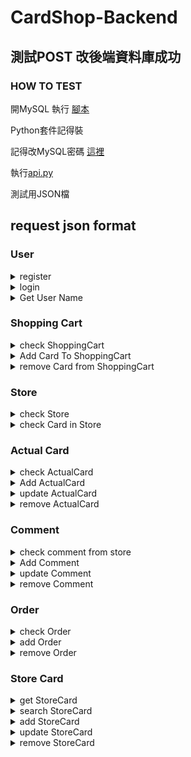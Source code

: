 # CardShop-Backend

## 測試POST 改後端資料庫成功

### HOW TO TEST

開MySQL 執行 [腳本](https://github.com/Madfater/CardShop/blob/backend_qq816/Backend/Sql_Init.txt)

Python套件記得裝

記得改MySQL密碼 [這裡](https://github.com/Madfater/CardShop/blob/backend_qq816/Backend/mysql.py)

執行[api.py](https://github.com/Madfater/CardShop/blob/backend_qq816/Backend/api.py)


測試用JSON檔


## request json format
### User
<details>
<summary>register</summary> 

```python
# /user/register , method = POST
{
    "password": "passwd",
    "username": "alan",
    "email": "123@gmail.com"
}
```
return "User already exist" or "register success"
</details>


<details>
<summary>login</summary>

```python
# /user/login , method = POST
{
    "email": "123@gmail.com",
    "password": "passwd"
}
```
return User ID or "login failed" or "this email isn't register yet"
</details>

<details>
<summary>Get User Name</summary>

```python
# /user/name?id=<int:userId> , method = GET
# ex : /user/name?id=1
```
return User ID or "login failed" or "this email isn't register yet"
</details>

### Shopping Cart

<details>
<summary>check ShoppingCart</summary>

```python
# /cart?userId=<int:userId> , method = GET
# params可選包括 page (int), pageLimit (int)
# ex:/cart/userId=1&page=1
```
return StoreCard in ShoppingCart likes
```python
{
    "items": {
        "2": [
            {
                "cardCategory": "怪獸卡",
                "cardDescription": "超猛飛龍毀滅一切",
                "cardName": "青眼白龍",
                "storeCardId": 1,
                "storeCardPrice": 500,
                "storeCardQuantity": 10,
                "storeCardStatus": "九成新狀態良好"
            },
            {
                "cardCategory": "法術卡",
                "cardDescription": "復活墓地一隻怪獸卡到場上",
                "cardName": "死者復甦",
                "storeCardId": 3,
                "storeCardPrice": 40,
                "storeCardQuantity": 15,
                "storeCardStatus": "九成新狀態良好"
            }
        ]
    },
    "totalpage": 1
}
```
</details>

<details>
<summary>Add Card To ShoppingCart</summary>


```python
# /cart/add , method = POST

{
    "userId" : 1,
    "cardId" : 2,
    "quantity" : 1
}
```
return "User not found" or "Card not found" or "added"
</details>

<details>
<summary>remove Card from ShoppingCart</summary>


```python
# /cart/remove , method = DELETE
{
    "userId":1,
    "cardId":2
}
```
return "User not found" or "Card not found" or "Card not in shopping cart" or "removed"
</details>



### Store

<details>
<summary>check Store</summary>

```python
# /store?id=<int:storeId> , method = GET
# ex:/store?id=1
```
return likes
```python
{
    "storeID": 1,
    "storeName": "Happy Card Store"
}
```
</details>

<details>
<summary>check Card in Store</summary>

```python
# /card/store?storeId=<int:storeId> , method = GET
# params可選包括 page (int), pageLimit (int), orderWay (str)(包含 id, name, quantity), ascending(bool)
# ex:/card/store?storeId=1&page=1&ascending=true
```
return likes
```python
{
    "items": [
        {
            "storeId": 1,
            "name": "神聖彗星反射力量",
            "actaulCardID": 4,
            "price": 500,
            "quantity": 10,
            "storeCardId": 4,
            "storeName": "Happy Card Store"
        },
        {
            "storeId": 1,
            "name": "黑魔導女孩",
            "actaulCardID": 2,
            "price": 10,
            "quantity": 4,
            "storeCardId": 7,
            "storeName": "Happy Card Store"
        }
    ],
    "totalpage": 1
}
```
</details>

### Actual Card

<details>
<summary>check ActualCard</summary>

```python
# /actualCard?id=<int:cardId> , method = GET
# ex: /actualCard?id=1
```
return "Card not found" or return ActualCard likes
```python
{
    "cardID":1,
    "name":"青眼白龍", 
    "catagory":"怪獸卡",
    "description":"超猛飛龍毀滅一切"
}
```
</details>

<details>
<summary>Add ActualCard</summary>

```python
# /actualCard/add , method = POST
{
    "name" : "nothing",
    "catagory" : "dragon",
    "description" : "destory enemy"
}
```
return "added"
</details>

<details>
<summary>update ActualCard</summary>

```python
# /actualCard/update , method = PUT
{
    "cardId" : 1,
    "name" : "forest elf",
    "catagory" : "elf",
    "description":"send itself to the tomb"
    # 至少包含 name catagory description 其中一項
}
```
return "Card not found" or "updated"
</details>

<details>
<summary>remove ActualCard</summary>

```python
# /actualCard/remove , method = DELETE
{
    "cardId":1
}
```
return "Card not found" or "removed"
</details>


### Comment

<details>
<summary>check comment from store</summary>

```python
# /comment?storeId=<int:storeId>&page=<int:page> , method = GET
# params可選包括 page (int), pageLimit (int)
# ex:/comment?storeId=1&page=1&pageLimit=30
```
return "Store not found" or return comment likes
```python
{
    "items": [
        {
            "commentID": 1,
            "context": "賣家出貨快",
            "score": 5,
            "userID": 1
        }
    ],
    "totalpage": 1
}
```
</details>

<details>
<summary>Add Comment</summary>

```python
# /comment/add , method = POST
{
    "storeId":1,
    "score" : 5,
    "context" : "777",
    "userId":1
}

```
return "Store not found" or "User not found" or "added"
</details>

<details>
<summary>update Comment</summary>

```python
# /comment/update , method = PUT
{
    "comment_id" : 1
    "score" : 5,
    "context" : "777"
    # 至少包含 score context 其中一項
}

```
return "Comment not found" or "updated"
</details>

<details>
<summary>remove Comment</summary>

```python
# /comment/remove , method = DELETE
{
    "comment_id" : 1
}
```
return "Comment not found" or "removed"
</details>

### Order
</details>

<details>
<summary>check Order</summary>

```python
# /order?id=<int:order_id> , method = GET
# params可選包括 page (int), pageLimit (int)
# ex: /order?id=101&page=1
```
return "Order not found" or return Order likes
```python
{
    "items": {
        "1": [
            {
                "actualCardID": 4,
                "orderQuantity": 4,
                "storeCardID": 4,
                "storeCardPrice": 500
            }
        ]
    },
    "totalpage": 1
}
```
</details>

<details>
<summary>add Order</summary>

```python
# /order/add , method = POST
{
    "userId":1,
    "address":"",
    "items":{
        "2":1,
        "3":4
    }
}
```
return orderId
</details>

<details>
<summary>remove Order</summary>

```python
# /order/remove , method = DELETE
{
    'order_id':1
}
```
return "Order not found" or "removed"
</details>

### Store Card
<details>
<summary>get StoreCard</summary>

```python
# /card?id=<int:cardId> , method = POST
# ex: /card?id=1
```

return "Card not found" or return StoreCard likes
```python
{
    "actaulCardID": 4,
    "name": "神聖彗星反射力量",
    "price": 500,
    "quantity": 10,
    "storeCardId": 4,
    "storeId": 1,
    "storeName": "Happy Card Store"
}
```
</details>

<details>
<summary>search StoreCard</summary>

```python
# /card/search?keyword=<str:keyword> , method = GET
# params可選包括 page (int), pageLimit (int), orderWay (str)(包含 id, name, quantity), ascending(bool)
# ex: /card/search?keyword=卡&orderWay=price&ascending=false
```

return "no results" or return StoreCard likes
```python
{
    "items": [
        {
            "actaulCardID": 5,
            "name": "貪欲之壺",
            "price": 15,
            "quantity": 20,
            "storeCardId": 5,
            "storeId": 2,
            "storeName": "Change Store"
        },
        {
            "actaulCardID": 3,
            "name": "死者復甦",
            "price": 40,
            "quantity": 15,
            "storeCardId": 3,
            "storeId": 2,
            "storeName": "Change Store"
        }
    ],
    "totalpage": 1
}
```
</details>

<details>
<summary>add StoreCard</summary>

```python
# /card/add , method = POST
{
    "storeId" : 1,
    "price":10,
    "status":"9成新",
    "quantity":4,
    "accardId": 2
}
```
return storecardId or "Store not found"
</details>

<details>
<summary>update StoreCard</summary>

```python
# /card/update , method = POST
{
    "storeId" : 1,
    "price":10,
    "status":"9成新",
    "quantity":4
    # 至少包含 price status quantity 其中一個
}
```
return "Card not found" or "no access" or "updated"
</details>

<details>
<summary>remove StoreCard</summary>

```python
# /card/remove , method = POST
{
    "cardId":1,
    "userId":1
}
```
return "Card not found" or "no access" or "updated"
</details>